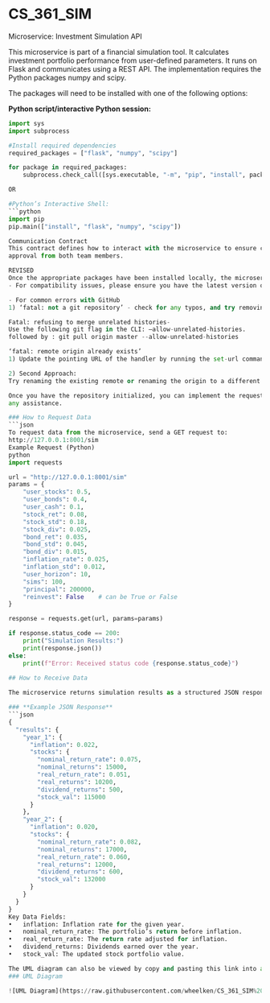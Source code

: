 # CS_361_SIM
Microservice: Investment Simulation API

This microservice is part of a financial simulation tool.  It calculates investment portfolio performance from user-defined parameters. 
It runs on Flask and communicates using a REST API. The implementation requires the Python packages numpy and scipy.

The packages will need to be installed with one of the following options:

**Python script/interactive Python session:**
```python
import sys
import subprocess

#Install required dependencies
required_packages = ["flask", "numpy", "scipy"]

for package in required_packages:
    subprocess.check_call([sys.executable, "-m", "pip", "install", package])

OR

#Python’s Interactive Shell:
```python
import pip
pip.main(["install", "flask", "numpy", "scipy"])

Communication Contract 
This contract defines how to interact with the microservice to ensure consistency. Any updates or changes require
approval from both team members.

REVISED
Once the appropriate packages have been installed locally, the microservice can be downloaded for local use or cloned from the GitHub repository.
- For compatibility issues, please ensure you have the latest version of python installed.

- For common errors with GitHub
1) ‘fatal: not a git repository’ - check for any typos, and try removing then reinitializing 

Fatal: refusing to merge unrelated histories-
Use the following git flag in the CLI: –allow-unrelated-histories.
followed by : git pull origin master --allow-unrelated-histories

‘fatal: remote origin already exists’
1) Update the pointing URL of the handler by running the set-url command, then following it up with the handler name (usually origin), and lastly, the new URL.

2) Second Approach:
Try renaming the existing remote or renaming the origin to a different name.  Run the rename command with the remote: git mv old_name new_name

Once you have the repository initialized, you can implement the requests below into your code. As always, feel free to reach out on Teams or my personal number if you need
any assistance. 

### How to Request Data
```json
To request data from the microservice, send a GET request to:
http://127.0.0.1:8001/sim
Example Request (Python)
python
import requests

url = "http://127.0.0.1:8001/sim"
params = {
    "user_stocks": 0.5,
    "user_bonds": 0.4,
    "user_cash": 0.1,
    "stock_ret": 0.08,
    "stock_std": 0.18,
    "stock_div": 0.025,
    "bond_ret": 0.035,
    "bond_std": 0.045,
    "bond_div": 0.015,
    "inflation_rate": 0.025,
    "inflation_std": 0.012,
    "user_horizon": 10,
    "sims": 100,
    "principal": 200000,
    "reinvest": False    # can be True or False
}

response = requests.get(url, params=params)

if response.status_code == 200:
    print("Simulation Results:")
    print(response.json())
else:
    print(f"Error: Received status code {response.status_code}")
    
## How to Receive Data

The microservice returns simulation results as a structured JSON response.

### **Example JSON Response**
```json
{
  "results": {
    "year_1": {
      "inflation": 0.022,
      "stocks": {
        "nominal_return_rate": 0.075,
        "nominal_returns": 15000,
        "real_return_rate": 0.051,
        "real_returns": 10200,
        "dividend_returns": 500,
        "stock_val": 115000
      }
    },
    "year_2": {
      "inflation": 0.020,
      "stocks": {
        "nominal_return_rate": 0.082,
        "nominal_returns": 17000,
        "real_return_rate": 0.060,
        "real_returns": 12000,
        "dividend_returns": 600,
        "stock_val": 132000
      }
    }
  }
}
Key Data Fields:
•	inflation: Inflation rate for the given year.
•	nominal_return_rate: The portfolio’s return before inflation.
•	real_return_rate: The return rate adjusted for inflation.
•	dividend_returns: Dividends earned over the year.
•	stock_val: The updated stock portfolio value.

The UML diagram can also be viewed by copy and pasting this link into any browser: https://raw.githubusercontent.com/wheelken/CS_361_SIM%20/main/UML_diagram.jpg
### UML Diagram

![UML Diagram](https://raw.githubusercontent.com/wheelken/CS_361_SIM%20/main/UML_diagram.jpg)

